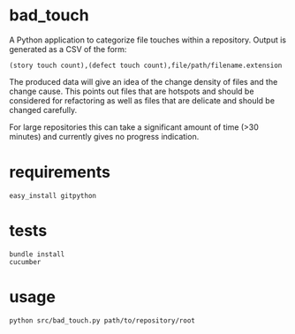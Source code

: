 bad_touch
=========

A Python application to categorize file touches within a repository. Output is generated as a CSV of the form:
<pre><code>(story touch count),(defect touch count),file/path/filename.extension</code></pre>
The produced data will give an idea of the change density of files and the change cause. This points out files that are hotspots and should be considered for refactoring as well as files that are delicate and should be changed carefully.

For large repositories this can take a significant amount of time (>30 minutes) and currently gives no progress indication.

requirements
============
<pre><code>easy_install gitpython</code></pre>

tests
=====
<pre><code>bundle install
cucumber</code></pre>

usage
=====
<pre><code>python src/bad_touch.py path/to/repository/root</code></pre>
